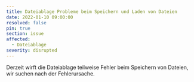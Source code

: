 ```yaml
---
title: Dateiablage Probleme beim Speichern und Laden von Dateien
date: 2022-01-10 09:00:00
resolved: false
pin: true
section: issue
affected:
  - Dateiablage
severity: disrupted
---
```


Derzeit wirft die Dateiablage teilweise Fehler beim Speichern von Dateien, wir suchen nach der Fehlerursache.
